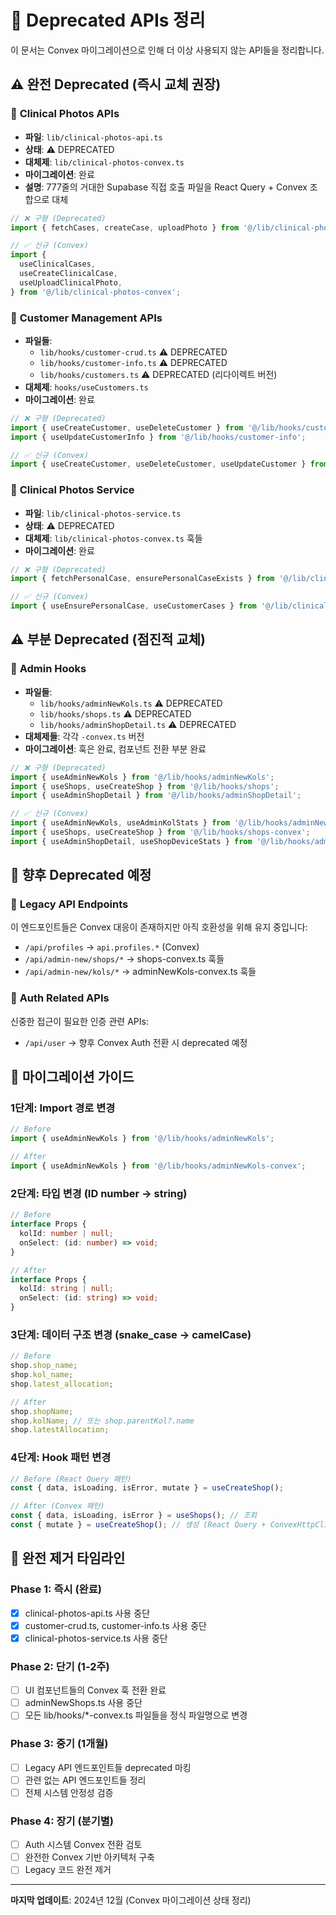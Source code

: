 # 🚨 Deprecated APIs 정리

이 문서는 Convex 마이그레이션으로 인해 더 이상 사용되지 않는 API들을 정리합니다.

## ⚠️ 완전 Deprecated (즉시 교체 권장)

### 📁 **Clinical Photos APIs**

- **파일**: `lib/clinical-photos-api.ts`
- **상태**: ⚠️ DEPRECATED
- **대체제**: `lib/clinical-photos-convex.ts`
- **마이그레이션**: 완료
- **설명**: 777줄의 거대한 Supabase 직접 호출 파일을 React Query + Convex 조합으로 대체

```typescript
// ❌ 구형 (Deprecated)
import { fetchCases, createCase, uploadPhoto } from '@/lib/clinical-photos-api';

// ✅ 신규 (Convex)
import {
  useClinicalCases,
  useCreateClinicalCase,
  useUploadClinicalPhoto,
} from '@/lib/clinical-photos-convex';
```

### 📁 **Customer Management APIs**

- **파일들**:
  - `lib/hooks/customer-crud.ts` ⚠️ DEPRECATED
  - `lib/hooks/customer-info.ts` ⚠️ DEPRECATED
  - `lib/hooks/customers.ts` ⚠️ DEPRECATED (리다이렉트 버전)
- **대체제**: `hooks/useCustomers.ts`
- **마이그레이션**: 완료

```typescript
// ❌ 구형 (Deprecated)
import { useCreateCustomer, useDeleteCustomer } from '@/lib/hooks/customer-crud';
import { useUpdateCustomerInfo } from '@/lib/hooks/customer-info';

// ✅ 신규 (Convex)
import { useCreateCustomer, useDeleteCustomer, useUpdateCustomer } from '@/hooks/useCustomers';
```

### 📁 **Clinical Photos Service**

- **파일**: `lib/clinical-photos-service.ts`
- **상태**: ⚠️ DEPRECATED
- **대체제**: `lib/clinical-photos-convex.ts` 훅들
- **마이그레이션**: 완료

```typescript
// ❌ 구형 (Deprecated)
import { fetchPersonalCase, ensurePersonalCaseExists } from '@/lib/clinical-photos-service';

// ✅ 신규 (Convex)
import { useEnsurePersonalCase, useCustomerCases } from '@/lib/clinical-photos-convex';
```

## ⚠️ 부분 Deprecated (점진적 교체)

### 📁 **Admin Hooks**

- **파일들**:
  - `lib/hooks/adminNewKols.ts` ⚠️ DEPRECATED
  - `lib/hooks/shops.ts` ⚠️ DEPRECATED
  - `lib/hooks/adminShopDetail.ts` ⚠️ DEPRECATED
- **대체제들**: 각각 `-convex.ts` 버전
- **마이그레이션**: 훅은 완료, 컴포넌트 전환 부분 완료

```typescript
// ❌ 구형 (Deprecated)
import { useAdminNewKols } from '@/lib/hooks/adminNewKols';
import { useShops, useCreateShop } from '@/lib/hooks/shops';
import { useAdminShopDetail } from '@/lib/hooks/adminShopDetail';

// ✅ 신규 (Convex)
import { useAdminNewKols, useAdminKolStats } from '@/lib/hooks/adminNewKols-convex';
import { useShops, useCreateShop } from '@/lib/hooks/shops-convex';
import { useAdminShopDetail, useShopDeviceStats } from '@/lib/hooks/adminShopDetail-convex';
```

## 🔄 향후 Deprecated 예정

### 📁 **Legacy API Endpoints**

이 엔드포인트들은 Convex 대응이 존재하지만 아직 호환성을 위해 유지 중입니다:

- `/api/profiles` → `api.profiles.*` (Convex)
- `/api/admin-new/shops/*` → shops-convex.ts 훅들
- `/api/admin-new/kols/*` → adminNewKols-convex.ts 훅들

### 📁 **Auth Related APIs**

신중한 접근이 필요한 인증 관련 APIs:

- `/api/user` → 향후 Convex Auth 전환 시 deprecated 예정

## 🚀 마이그레이션 가이드

### **1단계: Import 경로 변경**

```typescript
// Before
import { useAdminNewKols } from '@/lib/hooks/adminNewKols';

// After
import { useAdminNewKols } from '@/lib/hooks/adminNewKols-convex';
```

### **2단계: 타입 변경 (ID number → string)**

```typescript
// Before
interface Props {
  kolId: number | null;
  onSelect: (id: number) => void;
}

// After
interface Props {
  kolId: string | null;
  onSelect: (id: string) => void;
}
```

### **3단계: 데이터 구조 변경 (snake_case → camelCase)**

```typescript
// Before
shop.shop_name;
shop.kol_name;
shop.latest_allocation;

// After
shop.shopName;
shop.kolName; // 또는 shop.parentKol?.name
shop.latestAllocation;
```

### **4단계: Hook 패턴 변경**

```typescript
// Before (React Query 패턴)
const { data, isLoading, isError, mutate } = useCreateShop();

// After (Convex 패턴)
const { data, isLoading, isError } = useShops(); // 조회
const { mutate } = useCreateShop(); // 생성 (React Query + ConvexHttpClient)
```

## 🎯 완전 제거 타임라인

### **Phase 1: 즉시 (완료)**

- [x] clinical-photos-api.ts 사용 중단
- [x] customer-crud.ts, customer-info.ts 사용 중단
- [x] clinical-photos-service.ts 사용 중단

### **Phase 2: 단기 (1-2주)**

- [ ] UI 컴포넌트들의 Convex 훅 전환 완료
- [ ] adminNewShops.ts 사용 중단
- [ ] 모든 lib/hooks/\*-convex.ts 파일들을 정식 파일명으로 변경

### **Phase 3: 중기 (1개월)**

- [ ] Legacy API 엔드포인트들 deprecated 마킹
- [ ] 관련 없는 API 엔드포인트들 정리
- [ ] 전체 시스템 안정성 검증

### **Phase 4: 장기 (분기별)**

- [ ] Auth 시스템 Convex 전환 검토
- [ ] 완전한 Convex 기반 아키텍처 구축
- [ ] Legacy 코드 완전 제거

---

**마지막 업데이트**: 2024년 12월 (Convex 마이그레이션 상태 정리)
